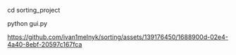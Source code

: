 cd sorting_project

python gui.py

https://github.com/ivan1melnyk/sorting/assets/139176450/1688900d-02e4-4a40-8ebf-20597c167fca

